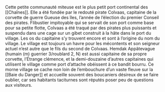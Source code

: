 Cette petite communauté miteuse est le plus petit port continental des [[Chaînes]]. Elle a été fondée par le redouté pirate Colvaas, capitaine de la corvette de guerre Gueuse des îles, l’année de l’élection du premier Conseil des pirates. Flibustier impitoyable qui se servait de son port comme base pour sa petite flotte, Colvaas a été traqué par des pirates plus puissants et suspendu dans une cage sur un gibet construit à la hâte dans le port du village. Les os du capitaine s’y trouvent encore et sont à l’origine du nom du village. Le village est toujours un havre pour les mécontents et son seigneur actuel n’est autre que le fils du second de Colvaas. Hemdak Appâtevague (humain (m) guerrier 3/roublard 2, N) est aussi capitaine de sa propre corvette, l’Étrange clémence, et la demi-douzaine d’autres capitaines qui utilisent le village comme port d’attache obéissent à ce bandit bourru.
Ce morne village se cache non loin de l’embouchure d’un vaste fleuve sur la [[Baie du Danger]] et accueille souvent des boucaniers désireux de se faire oublier, car ses habitants taciturnes sont réputés poser peu de questions aux visiteurs.